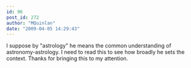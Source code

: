```yaml
---
id: 96
post_id: 272
author: "MQuinlan"
date: "2009-04-05 14:29:43"
---
```

I suppose by "astrology" he means the common understanding of astronomy-astrology. I need to read this to see how broadly he sets the context. Thanks for bringing this to my attention.
